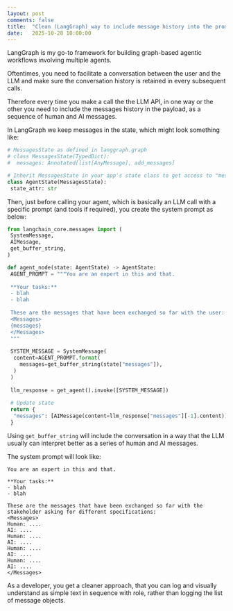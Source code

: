 ```yaml
---
layout: post
comments: false
title:  "Clean (LangGraph) way to include message history into the prompt when making LLM API calls"
date:   2025-10-28 10:00:00
---
```


LangGraph is my go-to framework for building graph-based agentic workflows involving multiple agents.

Oftentimes, you need to facilitate a conversation between the user and the LLM and make sure the conversation history is retained in every subsequent calls.

Therefore every time you make a call the the LLM API, in one way or the other you need to include the messages history in the payload, as a sequence of human and AI messages.

In LangGraph we keep messages in the state, which might look something like:

```python
# MessagesState as defined in langgraph.graph
# class MessagesState(TypedDict):
#  messages: Annotated[list[AnyMessage], add_messages]

# Inherit MessagesState in your app's state class to get access to "messages" and the reducer
class AgentState(MessagesState):
 state_attr: str

```

Then, just before calling your agent, which is basically an LLM call with a specific prompt (and tools if required), you create the system prompt as below:

```python
from langchain_core.messages import (
 SystemMessage,
 AIMessage,
 get_buffer_string,
)

def agent_node(state: AgentState) -> AgentState:
 AGENT_PROMPT = """You are an expert in this and that.
  
 **Your tasks:**
 - blah
 - blah
 
 These are the messages that have been exchanged so far with the user:
 <Messages>
 {messages}
 </Messages>
 """
 
 SYSTEM_MESSAGE = SystemMessage(
  content=AGENT_PROMPT.format(
    messages=get_buffer_string(state["messages"]),
  )
 )
 
 llm_response = get_agent().invoke([SYSTEM_MESSAGE])
 
 # Update state
 return {
  "messages": [AIMessage(content=llm_response["messages"][-1].content)]
 }

```

Using `get_buffer_string` will include the conversation in a way that the LLM usually can interpret better as a series of human and AI messages.

The system prompt will look like:

```text
You are an expert in this and that.
  
**Your tasks:**
- blah
- blah

These are the messages that have been exchanged so far with the stakeholder asking for different specifications:
<Messages>
Human: ....
AI: ....
Human: ....
AI: ....
Human: ....
AI: ....
Human: ....
AI: ....
</Messages>

```

As a developer, you get a cleaner approach, that you can log and visually understand as simple text in sequence with role, rather than logging the list of message objects.
